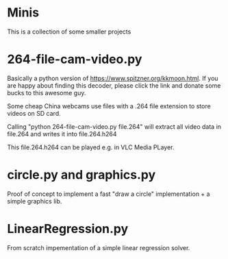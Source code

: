 # Minis
This is a collection of some smaller projects

# 264-file-cam-video.py
Basically a python version of https://www.spitzner.org/kkmoon.html. If you are happy about finding this decoder, please click the link and donate some bucks to this awesome guy.

Some cheap China webcams use files with a .264 file extension to store videos on SD card.

Calling "python 264-file-cam-video.py file.264" will extract all video data in file.264 and writes it into file.264.h264

This file.264.h264 can be played e.g. in VLC Media PLayer.

# circle.py and graphics.py
Proof of concept to implement a fast "draw a circle" implementation + a simple graphics lib.

# LinearRegression.py
From scratch impementation of a simple linear regression solver.

